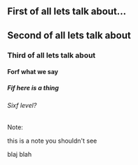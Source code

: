## First of all lets talk about...

## Second of all lets talk about

### Third of all lets talk about

#### Forf what we say

##### Fif here is a thing

###### Sixf level?

Note: 

this is a note you shouldn't see

blaj blah